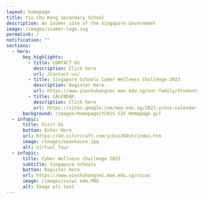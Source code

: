 ```yaml
---
layout: homepage
title: Yio Chu Kang Secondary School
description: An Isomer site of the Singapore Government
image: /images/isomer-logo.svg
permalink: /
notification: ""
sections:
  - hero:
      key_highlights:
        - title: CONTACT US
          description: Click here
          url: /Contact-us/
        - title: Singapore Schools Cyber Wellness Challenge 2023
          description: Register Here
          url: https://www.yiochukangsec.moe.edu.sg/our-family/Students/sscwc/
        - title: CALENDAR
          description: Click here
          url: https://sites.google.com/moe.edu.sg/2023-yckss-calendar
      background: /images/Homepage/YCKSS GIF Homepage.gif
  - infopic:
      title: Visit Us
      button: Enter Here
      url: https://4d.silvrcraft.com/yckss360vt/index.htm
      image: /images/openhouse.jpg
      alt: Virtual Tour
  - infopic:
      title: Cyber Wellness Challenge 2023
      subtitle: Singapore schools
      button: Register here
      url: https://www.yiochukangsec.moe.edu.sg/sscwc
      image: /images/sscwc edm.PNG
      alt: Image alt text
---
```

